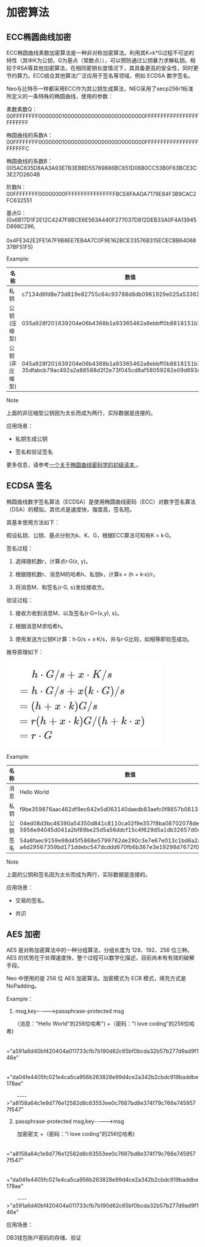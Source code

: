 # 加密算法

## ECC椭圆曲线加密

ECC椭圆曲线素数加密算法是一种非对称加密算法。利用其K=k\*G过程不可逆的特性（其中K为公钥，G为基点（常数点）），可以预防通过公钥暴力求解私钥。相较于RSA等其他加密算法，在相同密钥长度情况下，其具备更高的安全性，同时更节约算力。ECC结合其他算法广泛应用于签名等领域，例如 ECDSA 数字签名。

Neo与比特币一样都采用ECC作为其公钥生成算法，NEO采用了secp256r1标准所定义的一条特殊的椭圆曲线，使用的参数：

素数素数Q：00FFFFFFFF00000001000000000000000000000000FFFFFFFFFFFFFFFFFFFFFFFF

椭圆曲线的系数A：00FFFFFFFF00000001000000000000000000000000FFFFFFFFFFFFFFFFFFFFFFFC

椭圆曲线的系数B：005AC635D8AA3A93E7B3EBBD55769886BC651D06B0CC53B0F63BCE3C3E27D2604B

阶数N：00FFFFFFFF00000000FFFFFFFFFFFFFFFFBCE6FAADA7179E84F3B9CAC2FC632551

基点G：(0x6B17D1F2E12C4247F8BCE6E563A440F277037D812DEB33A0F4A13945D898C296,
　　　　0x4FE342E2FE1A7F9B8EE7EB4A7C0F9E162BCE33576B315ECECBB6406837BF51F5)

Example:

| 名称 | 数值 |
| --- | --- |
| 私钥   |  c7134d6fd8e73d819e82755c64c93788d8db0961929e025a53363c4cc02a6962 |
| 公钥(压缩型) |  035a928f201639204e06b4368b1a93365462a8ebbff0b8818151b74faab3a2b61a |
| 公钥(非压缩型) | 045a928f201639204e06b4368b1a93365462a8ebbff0b8818151b74faab3a2b61a 35dfabcb79ac492a2a88588d2f2e73f045cd8af58059282e09d693dc340e113f |

> [!NOTE]
>
> 上面的非压缩型公钥因为太长而成为两行，实际数据是连接的。

应用场景：

- 私钥生成公钥

- 签名和验证签名

更多信息，请参考[一个关于椭圆曲线密码学的初级读本 ](https://arstechnica.com/information-technology/2013/10/a-relatively-easy-to-understand-primer-on-elliptic-curve-cryptography/)。


## ECDSA 签名

椭圆曲线数字签名算法（ECDSA）是使用椭圆曲线密码（ECC）对数字签名算法（DSA）的模拟。其优点是速度快，强度高，签名短。

其基本使用方法如下：

假设私钥、公钥、基点分别为k、K、G，根据ECC算法可知有K = k·G。

签名过程：

   1. 选择随机数r，计算点r·G(x, y)。

   2. 根据随机数r、消息M的哈希h、私钥k，计算s = (h + k·x)/r。
    
   3. 将消息M、和签名{r·G, s}发给接收方。

验证过程：

   1. 接收方收到消息M、以及签名{r·G=(x,y), s}。

   2. 根据消息M求哈希h。
   
   3. 使用发送方公钥K计算：h·G/s + x·K/s，并与r·G比较，如相等即验签成功。

推导原理如下：

[![formula_ecdsa](../../images/blockchain_paradigm/formula_ecdsa.jpg)](../../images/blockchain_paradigm/formula_ecdsa.jpg)

Example:

| 名称 | 数值                                                         |
| ---- | ------------------------------------------------------------ |
| 消息 | Hello World                                                  |
| 私钥 | f9be359876aac462df9ec642e5d063140daedb83aefc0f8657b08132d3da62d2 |
| 公钥 | 04ed08d3bc46390a54350d841c8110ca02f9e357f8ba08702078de2d7041727<br>5956e94045d041a2bf89be25d5a56ddcf15c4f629d5a1db32657d0da13ebde64b29 |
| 签名 | 54a6faec9159e98d45f5868e5799762de290c3e7e67e013c1bd6a2a6f8a2e500<br>a4d29567359bd171ddebc547dcddd670fb6b367e3e19298d7672f0422b5a2c52 |

> [!NOTE]
>
> 上面的公钥和签名因为太长而成为两行，实际数据是连接的。

应用场景：

- 交易的签名。

- 共识

## AES 加密

AES 是对称加密算法中的一种分组算法，分组长度为 128、192、256 位三种。AES 的优势在于处理速度快，整个过程可以数学化描述，目前尚未有有效的破解手段。

Neo 中使用的是 256 位 AES 加密算法。加密模式为 ECB 模式，填充方式是 NoPadding。

Example：

  1. msg,key----->passphrase-protected msg

　　（消息："Hello World"的256位哈希") +（密码："l love coding"的256位哈希)

　　="a591a6d40bf420404a011733cfb7b190d62c65bf0bcda32b57b277d9ad9f146e"

　　　+"da04fe4405fc021e4ca5ca956b263828e99d4ce2a342b2cbdc919baddbe178ae"

　　---->"a8158a64c1e9d776e12582d8c63553ee0c7687bd8e374f79c766e7459577f547"

  2. passphrase-protected msg,key----->msg

　　加密密文 +（密码："l love coding"的256位哈希)

　　="a8158a64c1e9d776e12582d8c63553ee0c7687bd8e374f79c766e7459577f547"

　　　+"da04fe4405fc021e4ca5ca956b263828e99d4ce2a342b2cbdc919baddbe178ae"

　　---->"a591a6d40bf420404a011733cfb7b190d62c65bf0bcda32b57b277d9ad9f146e"

应用场景：

DB3钱包账户密码的存储、验证
